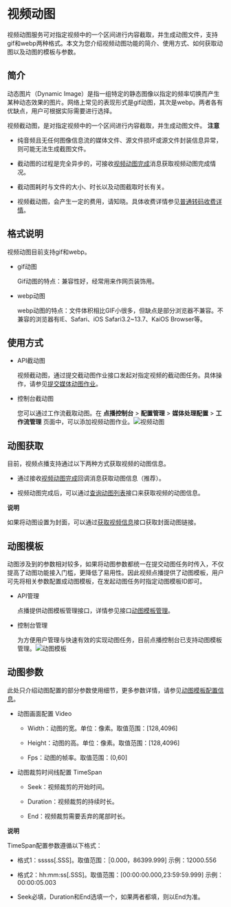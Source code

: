 视频动图 
=========================

视频动图服务可对指定视频中的一个区间进行内容截取，并生成动图文件，支持gif和webp两种格式。本文为您介绍视频动图功能的简介、使用方式、如何获取动图以及动图的模板与参数。

简介 
-----------------------

动态图片（Dynamic Image）是指一组特定的静态图像以指定的频率切换而产生某种动态效果的图片。网络上常见的表现形式是gif动图，其次是webp。两者各有优缺点，用户可根据实际需要进行选择。

视频截动图，是对指定视频中的一个区间进行内容截取，并生成动图文件。
**注意**

* 纯音频且无任何图像信息流的媒体文件、源文件损坏或源文件封装信息异常，则可能无法生成截图文件。

  

* 截动图的过程是完全异步的，可接收[视频动图完成](https://help.aliyun.com/document_detail/143490.html)消息获取视频动图完成情况。

  

* 截动图耗时与文件的大小、时长以及动图截取时长有关。

  

* 视频截动图，会产生一定的费用，请知晓。具体收费详情参见[普通转码收费详情](https://www.aliyun.com/price/product?spm=a2c4g.11186623.2.16.6ad476f3AVLuN7#/vod/detail)。

  




格式说明 
-------------------------

视频动图目前支持gif和webp。

* gif动图

  Gif动图的特点：兼容性好，经常用来作网页装饰用。
  




<!-- -->

* webp动图

  webp动图的特点：文件体积相比GIF小很多，但缺点是部分浏览器不兼容。不兼容的浏览器有IE、Safari、iOS Safari3.2\~13.7、KaiOS Browser等。
  




使用方式 
-------------------------

* API截动图

  视频截动图，通过提交截动图作业接口发起对指定视频的截动图任务。具体操作，请参见[提交媒体动图作业]()。
  




<!-- -->

* 控制台截动图

  您可以通过工作流截取动图。在 **点播控制台** \> **配置管理** \> **媒体处理配置** \> **工作流管理** 页面中，可以添加视频动图作业。![视频动图](https://static-aliyun-doc.oss-accelerate.aliyuncs.com/assets/img/zh-CN/2754783061/p177258.png)
  




动图获取 
-------------------------

目前，视频点播支持通过以下两种方式获取视频的动图信息。

* 通过接收[视频动图完成](/intl.zh-CN/开发指南/事件通知/事件列表/视频动图完成.md)回调消息获取动图信息（推荐）。

  

* 视频动图完成后，可以通过[查询动图列表]()接口来获取视频的动图信息。

  



**说明**

如果将动图设置为封面，可以通过[获取视频信息](/intl.zh-CN/服务端API/媒资管理/音视频管理/获取视频信息.md)接口获取封面动图链接。

动图模板 
-------------------------

动图涉及到的参数相对较多，如果将动图参数都统一在提交动图任务时传入，不仅提高了动图功能接入门槛，更降低了易用性。因此视频点播提供了动图模板，用户可先将相关参数配置成动图模板，在发起动图任务时指定动图模板ID即可。

* API管理

  点播提供动图模板管理接口，详情参见接口[动图模板管理](https://help.aliyun.com/document_detail/141406.html)。
  




<!-- -->

* 控制台管理

  为方便用户管理与快速有效的实现动图任务，目前点播控制台已支持动图模板管理。![动图模板](https://static-aliyun-doc.oss-accelerate.aliyuncs.com/assets/img/zh-CN/2754783061/p177259.png)
  




动图参数 
-------------------------

此处只介绍动图配置的部分参数使用细节，更多参数详情，请参见[动图模板配置信息](/intl.zh-CN/服务端API/附录/基本数据类型.md)。

* 动图画面配置 Video

  * Width：动图的宽。单位：像素。取值范围：\[128,4096\]

    
  
  * Height：动图的高。单位：像素。取值范围：\[128,4096\]

    
  
  * Fps：动图的帧率。取值范围：(0,60\]

    
  

  




<!-- -->

* 动图裁剪时间线配置 TimeSpan

  * Seek：视频裁剪的开始时间。

    
  
  * Duration：视频裁剪的持续时长。

    
  
  * End：视频裁剪需要丢弃的尾部时长。

    
  

  



**说明**



TimeSpan配置参数遵循以下格式：

* 格式1：sssss\[.SSS\]。取值范围：［0.000，86399.999\]
  示例：12000.556

  

* 格式2：hh:mm:ss\[.SSS\]。取值范围：\[00:00:00.000,23:59:59.999\]
  示例：00:00:05.003

  

* Seek必填，Duration和End选填一个，如果两者都填，则以End为准。

  




